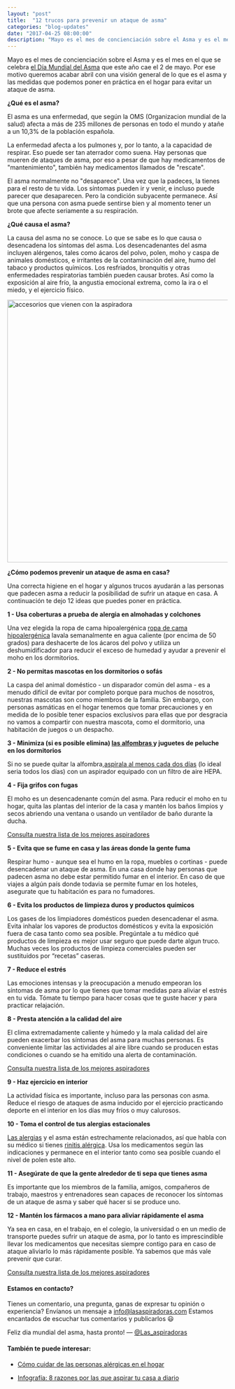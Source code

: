 ```yaml
---
layout: "post"
title:  "12 trucos para prevenir un ataque de asma"
categories: "blog-updates"
date: "2017-04-25 08:00:00"
description: "Mayo es el mes de concienciación sobre el Asma y es el mes en el que se celebra el Día Mundial del Asma que este año cae el 2 de mayo. Por ese motivo queremos acabar abril con una visión general de lo que es el asma y las medidas que podemos poner en práctica en el hogar para evitar un ataque de asma."
---
```


Mayo es el mes de concienciación sobre el Asma y es el mes en el que se celebra [el Día Mundial del Asma](http://ginasthma.org/) que este año cae el 2 de mayo. Por ese motivo queremos acabar abril con una visión general de lo que es el asma y las medidas que podemos poner en práctica en el hogar para evitar un ataque de asma.

**¿Qué es el asma?**

El asma es una enfermedad, que según la OMS (Organizacion mundial de la salud) afecta a más de 235  millones de personas en todo el mundo y atañe a un 10,3% de la población española.

La enfermedad afecta a los pulmones y, por lo tanto, a la capacidad de respirar. Eso puede ser tan aterrador como suena. Hay personas que mueren de ataques de asma, por eso a pesar de que hay medicamentos de "mantenimiento", también hay medicamentos llamados de "rescate".

El asma normalmente no "desaparece". Una vez que la padeces, la tienes para el resto de tu vida. Los síntomas pueden ir y venir, e incluso puede parecer que desaparecen. Pero la condición subyacente permanece. Así que una persona con asma puede sentirse bien y al momento tener un brote que afecte seriamente a su respiración.

**¿Qué causa el asma?**

La causa del asma no se conoce. Lo que se sabe es lo que causa o desencadena los síntomas del asma.
Los desencadenantes del asma incluyen alérgenos, tales como ácaros del polvo, polen, moho y caspa de animales domésticos, e irritantes de la contaminación del aire, humo del tabaco y productos químicos. Los resfriados, bronquitis y otras enfermedades respiratorias también pueden causar brotes. Así como la exposición al aire frío, la angustia emocional extrema, como la ira o el miedo, y el ejercicio físico.

<div class="text-center">
  <img src="{{ site.url }}/assets/img/varias/infografia-dia-mundial-del-asma.png" width="600" height="auto" alt="accesorios que vienen con la aspiradora">
</div>

**¿Cómo podemos prevenir un ataque de asma en casa?**

Una correcta higiene en el hogar y algunos trucos ayudarán a las personas que padecen asma a reducir la posibilidad de sufrir un ataque en casa. A continuación te dejo 12 ideas que puedes poner en práctica.

**1 - Usa coberturas a prueba de alergia en almohadas y colchones**

Una vez elegida la ropa de cama hipoalergénica [ropa de cama hipoalergénica](http://amzn.to/2p0dxvj) lavala semanalmente en agua caliente (por encima de 50 grados) para deshacerte de los ácaros del polvo y utiliza un deshumidificador para reducir el exceso de humedad y ayudar a prevenir el moho en los dormitorios.

**2 - No permitas mascotas en los dormitorios o sofás**

La caspa del animal doméstico - un disparador común del asma - es a menudo difícil de evitar por completo porque para muchos de nosotros, nuestras mascotas son como miembros de la familia. Sin embargo, con personas asmáticas en el hogar tenemos que tomar precauciones y en medida de lo posible tener espacios exclusivos para ellas que por desgracia no vamos a compartir con nuestra mascota, como el dormitorio, una habitación de juegos o un despacho.

**3 - Minimiza (si es posible elimina) [las alfombras ](http://www.lasaspiradoras.com/blog-updates/2017/03/15/como-limpiar-las-alfombras-antes-de-guardarlas-para-el-a%C3%B1o-que-viene) y juguetes de peluche en los dormitorios**

Si no se puede quitar la alfombra,[aspirala al menos cada dos días](http://www.lasaspiradoras.com/blog-updates/2017/03/17/8-razones-por-las-que-aspirar-tu-casa-a-diario.html) (lo ideal seria todos los días) con un aspirador equipado con un filtro de aire HEPA.

**4 - Fija grifos con fugas**

El moho es un desencadenante común del asma. Para reducir el moho en tu hogar, quita las plantas del interior de la casa y mantén los baños limpios y secos abriendo una ventana o usando un ventilador de baño durante la ducha.

<div class="text-center">
  <a class="alert hollow button" href="{{ site.url }}">Consulta nuestra lista de los mejores aspiradores</a>
</div>

**5 - Evita que se fume en casa y las áreas donde la gente fuma**

Respirar humo - aunque sea el humo en la ropa, muebles o cortinas - puede desencadenar un ataque de asma. En una casa donde hay personas que padecen asma no debe estar permitido fumar en el interior. En caso de que viajes a algún país donde todavia se permite fumar en los hoteles, asegurate que tu habitación es para no fumadores.

**6 - Evita los productos de limpieza duros y productos químicos**

Los gases de los limpiadores domésticos pueden desencadenar el asma. Evita inhalar los vapores de productos domésticos y evita la exposición fuera de casa tanto como sea posible. Pregúntale a tu médico qué productos de limpieza es mejor usar seguro que puede darte algun truco. Muchas veces los productos de limpieza comerciales pueden ser sustituidos por “recetas” caseras.

**7 - Reduce el estrés**

Las emociones intensas y la preocupación a menudo empeoran los síntomas de asma por lo que tienes que tomar medidas para aliviar el estrés en tu vida. Tómate tu tiempo para hacer cosas que te guste hacer y para practicar relajación.

**8 - Presta atención a la calidad del aire**

El clima extremadamente caliente y húmedo y la mala calidad del aire pueden exacerbar los síntomas del asma para muchas personas. Es conveniente limitar las actividades al aire libre cuando se producen estas condiciones o cuando se ha emitido una alerta de contaminación.

<div class="text-center">
  <a class="alert hollow button" href="{{ site.url }}">Consulta nuestra lista de los mejores aspiradores</a>
</div>

**9 - Haz ejercicio en interior**

La actividad física es importante, incluso para las personas con asma. Reduce el riesgo de ataques de asma inducido por el ejercicio practicando deporte en el interior en los días muy fríos o muy calurosos.

**10 - Toma el control de tus alergias estacionales**

 [Las alergias](http://www.lasaspiradoras.com/blog-updates/2017/03/10/como-cuidar-de-las-personas-alergicas-en-el-hogar.html)  y el asma están estrechamente relacionados, así que habla con su médico si tienes [rinitis alérgica](https://es.wikipedia.org/wiki/Rinitis_al%C3%A9rgic). Usa los medicamentos según las indicaciones y permanece en el interior tanto como sea posible cuando el nivel de polen este alto.

**11 - Asegúrate de que la gente alrededor de ti sepa que tienes asma**

Es importante que los miembros de la familia, amigos, compañeros de trabajo, maestros y entrenadores sean capaces de reconocer los síntomas de un ataque de asma y saber qué hacer si se produce uno.

**12 - Mantén los fármacos a mano para aliviar rápidamente el asma**

Ya sea en casa, en el trabajo, en el colegio, la universidad o en un medio de transporte puedes sufrir un ataque de asma, por lo tanto es imprescindible llevar los medicamentos que necesitas siempre contigo para en caso de ataque aliviarlo lo más rápidamente posible. Ya sabemos que más vale prevenir que curar.

<div class="text-center">
  <a class="alert hollow button" href="{{ site.url }}">Consulta nuestra lista de los mejores aspiradores</a>
</div>

#### Estamos en contacto?

Tienes un comentario, una pregunta, ganas de expresar tu opinión o experiencia? Envíanos un mensaje a info@lasaspiradoras.com
Estamos encantados de escuchar tus comentarios y publicarlos 😃

Feliz dia mundial del asma, hasta pronto! — [@Las_aspiradoras](https://twitter.com/Las_aspiradoras)

#### También te puede interesar:

- [Cómo cuidar de las personas alérgicas en el hogar](http://www.lasaspiradoras.com/blog-updates/2017/03/10/como-cuidar-de-las-personas-alergicas-en-el-hogar.html)

- [Infografía: 8 razones por las que aspirar tu casa a diario](http://www.lasaspiradoras.com/blog-updates/2017/03/17/8-razones-por-las-que-aspirar-tu-casa-a-diario.html)
